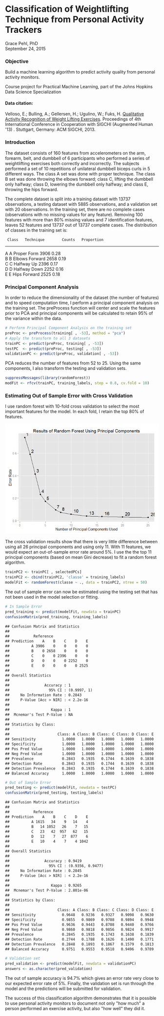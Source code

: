 # Classification of Weightlifting Technique from Personal Activity Trackers
Grace Pehl, PhD  
September 24, 2015  

### Objective  
Build a machine learning algorithm to predict activity quality from personal activity monitors.

Course project for Practical Machine Learning, part of the Johns Hopkins Data Science Specialization

#### Data citation:  
Velloso, E.; Bulling, A.; Gellersen, H.; Ugulino, W.; Fuks, H. [Qualitative Activity Recognition of Weight Lifting Exercises](http://groupware.les.inf.puc-rio.br/work.jsf?p1=11201). Proceedings of 4th International Conference in Cooperation with SIGCHI (Augmented Human '13) . Stuttgart, Germany: ACM SIGCHI, 2013.

### Introduction



The dataset consists of 160 features from accelerometers on the arm, forearm, belt, and dumbbell of 6 participants who performed a series of weightlifting exercises both correctly and incorrectly. The subjects performed a set of 10 repetitions of unilateral dumbbell biceps curls in 5 different ways.  The class A set was done with proper technique. The class B set was done throwing the elbows forward; class C, lifting the dumbbell only halfway; class D, lowering the dumbbell only halfway; and class E, throwing the hips forward. 



The complete dataset is split into a training dataset with 13737 observations, a testing dataset with 5885 observations, and a validation set with 20 observations. In the training set, there are no complete cases (observations with no missing values for any feature). Removing 100 features with more than 80% missing values and 7 identification features, leaves 52 features and 13737 out of 13737 complete cases.  The distribution of classes in the training set is: 

     Class   Technique        Counts   Proportion 
---  ------  ---------------  -------  -----------
A    A       Proper Form      3906     0.28       
B    B       Elbows Forward   2658     0.19       
C    C       Halfway Up       2396     0.17       
D    D       Halfway Down     2252     0.16       
E    E       Hips Forward     2525     0.18       

### Principal Component Analysis  
In order to reduce the dimensionality of the dataset (the number of features) and to speed computation time, I perform a principal component analysis on the training set.  The preProcess function will center and scale the features prior to PCA and principal components will be calculated to retain 95% of the variance within the data.


```r
# Perform Principal Component Analysis on the training set
preProc <- preProcess(training[ , -53], method = "pca")
# Apply the transform to all 3 datasets
trainPC <- predict(preProc, training[ , -53])
testPC  <- predict(preProc, testing[ , -53])
validationPC <- predict(preProc, validation[ , -53])
```

PCA reduces the number of features from 52 to 25.  Using the same components, I also transform the testing and validation sets.  


```r
suppressMessages(library(randomForest))
modFit <- rfcv(trainPC, training_labels, step = 0.8, cv.fold = 10)
```

### Estimating Out of Sample Error with Cross Validation  
I use random forest with 10-fold cross validation to select the most important features for the model.  In each fold, I retain the top 80% of features.

![](analysis_files/figure-html/SelectingFeaturesPlot-1.png) 

The cross validation results show that there is very little difference between using all 26 principal components and using only 11.  With 11 features, we would expect an out-of-sample error rate around 5%.  I use the the top 11 principal components (based on mean Gini decrease) to fit a random forest algorithm.



```r
trainPC2 <- trainPC[ , selectedPCs]
trainPC2 <- cbind(trainPC2, 'classe' = training_labels)
modelFit <- randomForest(classe ~ ., data = trainPC2, ntree = 50)
```

The out of sample error can now be estimated using the testing set that has not been used in the model selection or fitting.


```r
# In Sample Error
pred_training <- predict(modelFit, newdata = trainPC)
confusionMatrix(pred_training, training_labels)
```

```
## Confusion Matrix and Statistics
## 
##           Reference
## Prediction    A    B    C    D    E
##          A 3906    0    0    0    0
##          B    0 2658    0    0    0
##          C    0    0 2396    0    0
##          D    0    0    0 2252    0
##          E    0    0    0    0 2525
## 
## Overall Statistics
##                                      
##                Accuracy : 1          
##                  95% CI : (0.9997, 1)
##     No Information Rate : 0.2843     
##     P-Value [Acc > NIR] : < 2.2e-16  
##                                      
##                   Kappa : 1          
##  Mcnemar's Test P-Value : NA         
## 
## Statistics by Class:
## 
##                      Class: A Class: B Class: C Class: D Class: E
## Sensitivity            1.0000   1.0000   1.0000   1.0000   1.0000
## Specificity            1.0000   1.0000   1.0000   1.0000   1.0000
## Pos Pred Value         1.0000   1.0000   1.0000   1.0000   1.0000
## Neg Pred Value         1.0000   1.0000   1.0000   1.0000   1.0000
## Prevalence             0.2843   0.1935   0.1744   0.1639   0.1838
## Detection Rate         0.2843   0.1935   0.1744   0.1639   0.1838
## Detection Prevalence   0.2843   0.1935   0.1744   0.1639   0.1838
## Balanced Accuracy      1.0000   1.0000   1.0000   1.0000   1.0000
```

```r
# Out of Sample Error
pred_testing <- predict(modelFit, newdata = testPC)
confusionMatrix(pred_testing, testing_labels)
```

```
## Confusion Matrix and Statistics
## 
##           Reference
## Prediction    A    B    C    D    E
##          A 1615   34    9   14    4
##          B   14 1052   26    7   15
##          C   23   42  957   62   15
##          D   12    7   27  877    6
##          E   10    4    7    4 1042
## 
## Overall Statistics
##                                           
##                Accuracy : 0.9419          
##                  95% CI : (0.9356, 0.9477)
##     No Information Rate : 0.2845          
##     P-Value [Acc > NIR] : < 2.2e-16       
##                                           
##                   Kappa : 0.9265          
##  Mcnemar's Test P-Value : 2.801e-06       
## 
## Statistics by Class:
## 
##                      Class: A Class: B Class: C Class: D Class: E
## Sensitivity            0.9648   0.9236   0.9327   0.9098   0.9630
## Specificity            0.9855   0.9869   0.9708   0.9894   0.9948
## Pos Pred Value         0.9636   0.9443   0.8708   0.9440   0.9766
## Neg Pred Value         0.9860   0.9818   0.9856   0.9824   0.9917
## Prevalence             0.2845   0.1935   0.1743   0.1638   0.1839
## Detection Rate         0.2744   0.1788   0.1626   0.1490   0.1771
## Detection Prevalence   0.2848   0.1893   0.1867   0.1579   0.1813
## Balanced Accuracy      0.9751   0.9553   0.9518   0.9496   0.9789
```

```r
# Validation set
pred_validation <- predict(modelFit, newdata = validationPC)
answers <- as.character(pred_validation)
```
The out of sample accuracy is 94.7% which gives an error rate very close to our expected error rate of 5%.  Finally, the validation set is run through the model and the predictions will be submitted for validation.

The success of this classification algorithm demonstrates that it is possible to use personal activity monitors to document not only "how much" a person performed an exercise activity, but also "how well" they did it.




